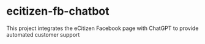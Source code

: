 # ecitizen-fb-chatbot
This project integrates the eCitizen Facebook page with ChatGPT to provide automated customer support
